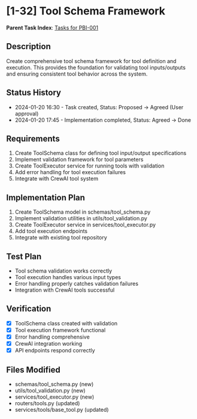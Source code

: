 # [1-32] Tool Schema Framework

**Parent Task Index**: [Tasks for PBI-001](mdc:tasks.md)

## Description
Create comprehensive tool schema framework for tool definition and execution. This provides the foundation for validating tool inputs/outputs and ensuring consistent tool behavior across the system.

## Status History
- 2024-01-20 16:30 - Task created, Status: Proposed → Agreed (User approval)
- 2024-01-20 17:45 - Implementation completed, Status: Agreed → Done

## Requirements
1. Create ToolSchema class for defining tool input/output specifications
2. Implement validation framework for tool parameters
3. Create ToolExecutor service for running tools with validation
4. Add error handling for tool execution failures
5. Integrate with CrewAI tool system

## Implementation Plan
1. Create ToolSchema model in schemas/tool_schema.py
2. Implement validation utilities in utils/tool_validation.py
3. Create ToolExecutor service in services/tool_executor.py
4. Add tool execution endpoints
5. Integrate with existing tool repository

## Test Plan
- Tool schema validation works correctly
- Tool execution handles various input types
- Error handling properly catches validation failures
- Integration with CrewAI tools successful

## Verification
- [x] ToolSchema class created with validation
- [x] Tool execution framework functional
- [x] Error handling comprehensive
- [x] CrewAI integration working
- [x] API endpoints respond correctly

## Files Modified
- schemas/tool_schema.py (new)
- utils/tool_validation.py (new)
- services/tool_executor.py (new)
- routers/tools.py (updated)
- services/tools/base_tool.py (updated) 